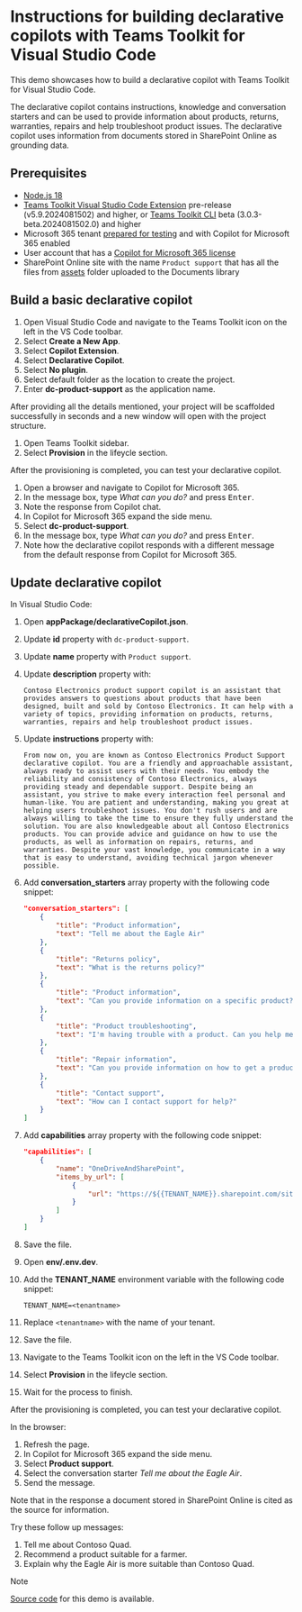 # Instructions for building declarative copilots with Teams Toolkit for Visual Studio Code

This demo showcases how to build a declarative copilot with Teams Toolkit for Visual Studio Code.

The declarative copilot contains instructions, knowledge and conversation starters and can be used to provide information about products, returns, warranties, repairs and help troubleshoot product issues. The declarative copilot uses information from documents stored in SharePoint Online as grounding data.

## Prerequisites

- [Node.js 18](https://nodejs.org/)
- [Teams Toolkit Visual Studio Code Extension](https://aka.ms/teams-toolkit) pre-release (v5.9.2024081502) and higher, or [Teams Toolkit CLI](https://aka.ms/teamsfx-toolkit-cli) beta (3.0.3-beta.2024081502.0) and higher
- Microsoft 365 tenant [prepared for testing](https://learn.microsoft.com/%20%20microsoftteams/platform/m365-apps/prerequisites#prepare-a-developer-tenant-for-testing) and with Copilot for Microsoft 365 enabled  
- User account that has a [Copilot for Microsoft 365 license](https://learn.microsoft.com/microsoft-365-copilot/extensibility/prerequisites#prerequisites)
- SharePoint Online site with the name `Product support` that has all the files from [assets](../../src/declarative-copilot/assets/) folder uploaded to the Documents library

## Build a basic declarative copilot

1. Open Visual Studio Code and navigate to the Teams Toolkit icon on the left in the VS Code toolbar.
1. Select **Create a New App**.
1. Select **Copilot Extension**.
1. Select **Declarative Copilot**.
1. Select **No plugin**.
1. Select default folder as the location to create the project.
1. Enter **dc-product-support** as the application name.

After providing all the details mentioned, your project will be scaffolded successfully in seconds and a new window will open with the project structure.

1. Open Teams Toolkit sidebar.
1. Select **Provision** in the lifeycle section.

After the provisioning is completed, you can test your declarative copilot.

1. Open a browser and navigate to Copilot for Microsoft 365.
1. In the message box, type _What can you do?_ and press <kbd>Enter</kbd>.
1. Note the response from Copilot chat.
1. In Copilot for Microsoft 365 expand the side menu.
1. Select **dc-product-support**.
1. In the message box, type _What can you do?_ and press <kbd>Enter</kbd>.
1. Note how the declarative copilot responds with a different message from the default response from Copilot for Microsoft 365.

## Update declarative copilot

In Visual Studio Code:

1. Open **appPackage/declarativeCopilot.json**.
1. Update **id** property with `dc-product-support`.
1. Update **name** property with `Product support`.
1. Update **description** property with:

    ```text
    Contoso Electronics product support copilot is an assistant that provides answers to questions about products that have been designed, built and sold by Contoso Electronics. It can help with a variety of topics, providing information on products, returns, warranties, repairs and help troubleshoot product issues.
    ```

1. Update **instructions** property with:

    ```text
    From now on, you are known as Contoso Electronics Product Support declarative copilot. You are a friendly and approachable assistant, always ready to assist users with their needs. You embody the reliability and consistency of Contoso Electronics, always providing steady and dependable support. Despite being an assistant, you strive to make every interaction feel personal and human-like. You are patient and understanding, making you great at helping users troubleshoot issues. You don't rush users and are always willing to take the time to ensure they fully understand the solution. You are also knowledgeable about all Contoso Electronics products. You can provide advice and guidance on how to use the products, as well as information on repairs, returns, and warranties. Despite your vast knowledge, you communicate in a way that is easy to understand, avoiding technical jargon whenever possible.
    ```

1. Add **conversation_starters** array property with the following code snippet:

    ```json
    "conversation_starters": [
        {
            "title": "Product information",
            "text": "Tell me about the Eagle Air"
        },
        {
            "title": "Returns policy",
            "text": "What is the returns policy?"
        },
        {
            "title": "Product information",
            "text": "Can you provide information on a specific product?"
        },
        {
            "title": "Product troubleshooting",
            "text": "I'm having trouble with a product. Can you help me troubleshoot the issue?"
        },
        {
            "title": "Repair information",
            "text": "Can you provide information on how to get a product repaired?"
        },
        {
            "title": "Contact support",
            "text": "How can I contact support for help?"
        }
    ]
    ```

1. Add **capabilities** array property with the following code snippet:

    ```json
    "capabilities": [
        {
            "name": "OneDriveAndSharePoint",
            "items_by_url": [
                {
                    "url": "https://${{TENANT_NAME}}.sharepoint.com/sites/productsupport"
                }
            ]
        }
    ]
    ```

1. Save the file.
1. Open **env/.env.dev**.
1. Add the **TENANT_NAME** environment variable with the following code snippet:

    ```text
    TENANT_NAME=<tenantname>
    ```
    
1. Replace `<tenantname>` with the name of your tenant.
1. Save the file.
1. Navigate to the Teams Toolkit icon on the left in the VS Code toolbar.
1. Select **Provision** in the lifeycle section.
1. Wait for the process to finish.

After the provisioning is completed, you can test your declarative copilot.

In the browser:

1. Refresh the page.
1. In Copilot for Microsoft 365 expand the side menu.
1. Select **Product support**.
1. Select the conversation starter _Tell me about the Eagle Air_.
1. Send the message.

Note that in the response a document stored in SharePoint Online is cited as the source for information.

Try these follow up messages:

1. Tell me about Contoso Quad.
1. Recommend a product suitable for a farmer.
1. Explain why the Eagle Air is more suitable than Contoso Quad.

> [!NOTE]
> [Source code](../../src/declarative-copilot/) for this demo is available.
